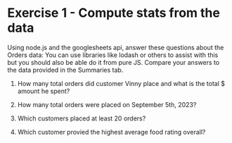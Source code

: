 # Exercise 1 - Compute stats from the data

Using node.js and the googlesheets api, answer these questions about the Orders data:
You can use libraries like lodash or others to assist with this but you should also be able do it from pure JS.
Compare your answers to the data provided in the Summaries tab.

1.  How many total orders did customer Vinny place and what is the total $ amount he spent?

2.  How many total orders were placed on September 5th, 2023?

3.  Which customers placed at least 20 orders?

4.  Which customer provied the highest average food rating overall?
